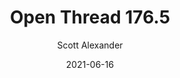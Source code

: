 ---
layout: podcast
title: "Open Thread 176.5"
author: Scott Alexander
description: https://astralcodexten.substack.com/p/open-thread-1765
date: 2021-06-16
length: 41477
duration: 10
guid: open-thread-1765
---